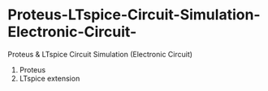 # Proteus-LTspice-Circuit-Simulation-Electronic-Circuit-
Proteus &amp; LTspice Circuit Simulation (Electronic Circuit) 
1. Proteus
2. LTspice extension

